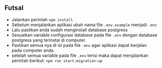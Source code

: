 ## Futsal

- Jalankan perintah `npm install`.
- Sebelum menjalankan aplikasi ubah nama file `.env.example` menjadi `.env`
- Lalu pastikan anda sudah menginstall database postgress
- Sesuaikan variable configurasi database pada file `.env` dengan database postgress yang terinstal di computer.
- Pastikan semua nya di isi pada file `.env` agar aplikasi dapat berjalan pada computer anda.
- setelah semua variable pada file `.env` terisi maka dapat menjalankan perintah berikut: 
`npm run start:migration:up`

